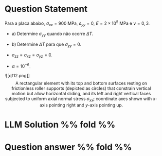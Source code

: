 # Question Statement
Para a placa abaixo, $\sigma_{xx} = 900$ MPa, $\varepsilon_{yy} = 0$, $E = 2\times10^5$ MPa e $\nu = 0,3$.
- a) Determine $\sigma_{yy}$ quando não ocorre $\Delta T$.
- b) Determine $\Delta T$ para que $\sigma_{yy} = 0$. 

- $\sigma_{zz} = \sigma_{xz} = \sigma_{yz} = 0$.
- $\alpha = 10^{-6}$.

![[q112.png]]
$$\text{A rectangular element with its top and bottom surfaces resting on frictionless roller supports (depicted as circles) that constrain vertical motion but allow horizontal sliding, and its left and right vertical faces subjected to uniform axial normal stress }\sigma_{xx}\text{; coordinate axes shown with }x\text{-axis pointing right and }y\text{-axis pointing up.}
$$
# LLM Solution %% fold %%


# Question answer %% fold %%
